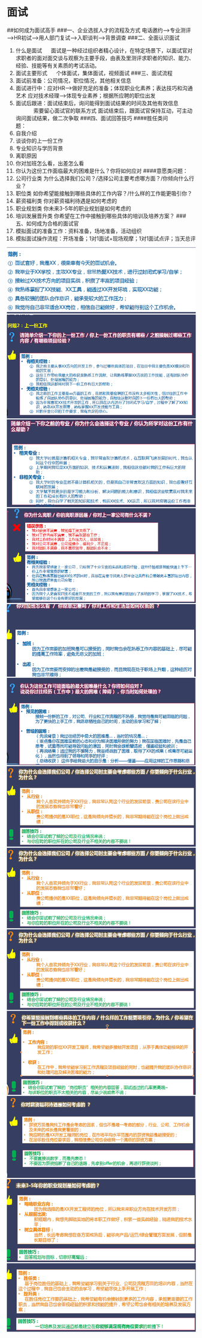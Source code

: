 # 面试
##如何成为面试高手
###一、企业选拔人才的流程及方式
电话邀约—>专业测评—>HR初试—>用人部门复试—>入职谈判—>背景调查
###二、全面认识面试
1. 什么是面试
     面试是一种经过组织者精心设计，在特定场景下，以面试官对求职者的面对面交谈与观察为主要手段，由表及里测评求职者的知识、能力、经验、技能等有关素质的考试活动。
2. 面试主要形式
     个体面试，集体面试，视频面试
###三、面试流程
1. 面试前准备：公司情况，职位情况，其他相关信息
2. 面试进行中：应对HR—>做好充足的准备；体现职业化素养；表达技巧和沟通艺术
应对技术经理—>体现专业素养；根据所应聘的职位出发
3. 面试后跟进：面试结束后，询问能得到面试结果的时间及其他有效信息
            索要留心面试官的联系方式
面试结束后，跟面试官保持互动，可主动询问面试结果，做二次争取
###四、面试回答技巧
####胜任类问题：                 
1. 自我介绍                   
2. 谈谈你的上一份工作        
3. 专业知识与学历背景
4. 离职原因
5. 你对加班怎么看，出差怎么看
6. 你认为这份工作面临最大的困难是什么？你将如何应对
####意愿类问题：
1. 公司行业类 为什么选择我们公司？/选择公司主要考虑哪方面？/你倾向什么行业？
2. 职位类 如你希望能接触到哪些具体的工作内容？/什么样的工作能更吸引你？
3. 薪资福利类 你对薪资福利待遇是如何考虑的
4. 职业规划类 你未来3-5年的职业规划是如何考虑的
5. 培训发展晋升类 你希望在工作中接触到哪些具体的培训及培养方案？
###五、如何成为合格的面试官
1. 模拟面试的准备工作：资料准备，场地准备，活动组织
2. 模拟面试操作流程：开场准备；1对1面试+现场观摩；1对1面试点评；当天总评

![面试1](https://github.com/UPBOTTOM/md/blob/master/面试/images/面试1.png "面试1")
![面试2](https://github.com/UPBOTTOM/md/blob/master/%E9%9D%A2%E8%AF%95/images/面试2.png "面试2")
![面试3](https://github.com/UPBOTTOM/md/blob/master/%E9%9D%A2%E8%AF%95/images/面试3.png "面试3")
![面试4](https://github.com/UPBOTTOM/md/blob/master/%E9%9D%A2%E8%AF%95/images/面试4.png "面试4")
![面试5](https://github.com/UPBOTTOM/md/blob/master/%E9%9D%A2%E8%AF%95/images/面试5.png "面试5")
![面试6](https://github.com/UPBOTTOM/md/blob/master/%E9%9D%A2%E8%AF%95/images/面试6.png "面试6")
![面试7](https://github.com/UPBOTTOM/md/blob/master/%E9%9D%A2%E8%AF%95/images/面试7.png "面试7")
![面试8](https://github.com/UPBOTTOM/md/blob/master/%E9%9D%A2%E8%AF%95/images/面试8.png "面试8")
![面试9](https://github.com/UPBOTTOM/md/blob/master/%E9%9D%A2%E8%AF%95/images/面试9.png "面试9")
![面试10](https://github.com/UPBOTTOM/md/blob/master/%E9%9D%A2%E8%AF%95/images/面试10.png "面试10")
![面试11](https://github.com/UPBOTTOM/md/blob/master/%E9%9D%A2%E8%AF%95/images/面试11.png "面试11")
![面试12](https://github.com/UPBOTTOM/md/blob/master/%E9%9D%A2%E8%AF%95/images/面试12.png "面试12")
![面试13](https://github.com/UPBOTTOM/md/blob/master/%E9%9D%A2%E8%AF%95/images/面试13.png "面试13")